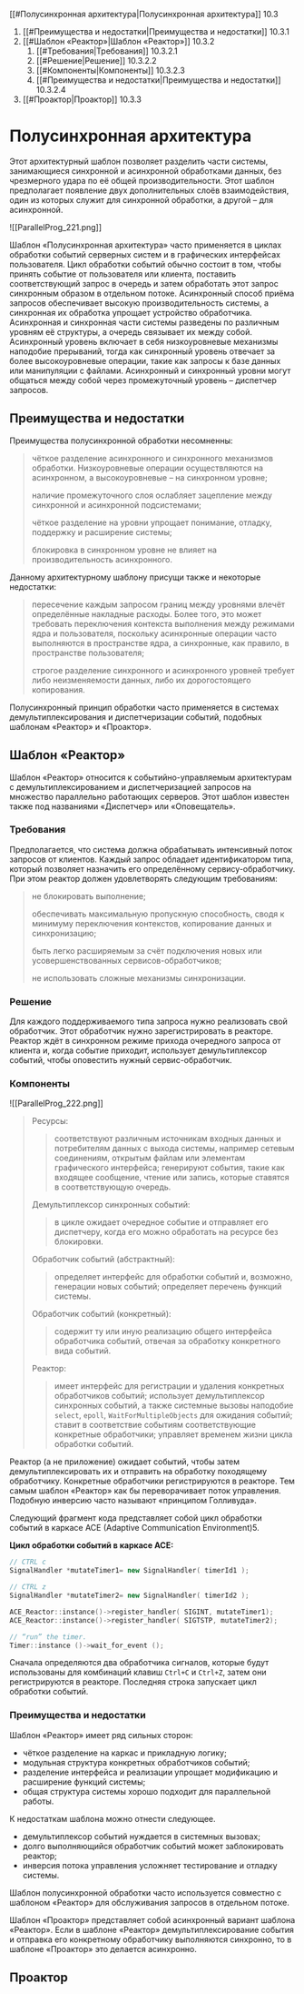 
[[#Полусинхронная архитектура|Полусинхронная архитектура]] 10.3
1. [[#Преимущества и недостатки|Преимущества и недостатки]] 10.3.1
2. [[#Шаблон «Реактор»|Шаблон «Реактор»]] 10.3.2
	1. [[#Требования|Требования]] 10.3.2.1
	2. [[#Решение|Решение]] 10.3.2.2
	3. [[#Компоненты|Компоненты]] 10.3.2.3
	4. [[#Преимущества и недостатки|Преимущества и недостатки]] 10.3.2.4
3. [[#Проактор|Проактор]] 10.3.3

# Полусинхронная архитектура

Этот архитектурный шаблон позволяет разделить части системы, занимающиеся синхронной и асинхронной обработками данных, без чрезмерного удара по её общей производительности. Этот шаблон предполагает появление двух дополнительных слоёв взаимодействия, один из которых служит для синхронной обработки, а другой – для асинхронной.

![[ParallelProg_221.png]]

Шаблон «Полусинхронная архитектура» часто применяется в циклах обработки событий серверных систем и в графических интерфейсах пользователя. Цикл обработки событий обычно состоит в том, чтобы принять событие от пользователя или клиента, поставить соответствующий запрос в очередь и затем обработать этот запрос синхронным образом в отдельном потоке. Асинхронный способ приёма запросов обеспечивает высокую производительность системы, а синхронная их обработка упрощает устройство обработчика. Асинхронная и синхронная части системы разведены по различным уровням её структуры, а очередь связывает их между собой. Асинхронный уровень включает в себя низкоуровневые механизмы наподобие прерываний, тогда как синхронный уровень отвечает за более высокоуровневые операции, такие как запросы к базе данных или манипуляции с файлами. Асинхронный и синхронный уровни могут общаться между собой через промежуточный уровень – диспетчер запросов.

## Преимущества и недостатки

Преимущества полусинхронной обработки несомненны:
>
> чёткое разделение асинхронного и синхронного механизмов обработки. Низкоуровневые операции осуществляются на асинхронном, а высокоуровневые – на синхронном уровне;
> 
> наличие промежуточного слоя ослабляет зацепление между синхронной и асинхронной подсистемами;
> 
> чёткое разделение на уровни упрощает понимание, отладку, поддержку и расширение системы;
> 
> блокировка в синхронном уровне не влияет на производительность асинхронного.
> 

Данному архитектурному шаблону присущи также и некоторые недостатки:
>
> пересечение каждым запросом границ между уровнями влечёт определённые накладные расходы. Более того, это может требовать переключения контекста выполнения между режимами ядра и пользователя, поскольку асинхронные операции часто выполняются в пространстве ядра, а синхронные, как правило, в пространстве пользователя;
> 
> строгое разделение синхронного и асинхронного уровней требует либо неизменяемости данных, либо их дорогостоящего копирования.
> 

Полусинхронный принцип обработки часто применяется в системах демультиплексирования и диспетчеризации событий, подобных шаблонам «Реактор» и «Проактор».

## Шаблон «Реактор»

Шаблон «Реактор» относится к событийно-управляемым архитектурам с демультиплексированием и диспетчеризацией запросов на множество параллельно работающих серверов. Этот шаблон известен также под названиями «Диспетчер» или «Оповещатель».

### Требования

Предполагается, что система должна обрабатывать интенсивный поток запросов от клиентов. Каждый запрос обладает идентификатором типа, который позволяет назначить его определённому сервису-обработчику. При этом реактор должен удовлетворять следующим требованиям:

> не блокировать выполнение;
> 
> обеспечивать максимальную пропускную способность, сводя к минимуму переключения контекстов, копирование данных и синхронизацию;
> 
> быть легко расширяемым за счёт подключения новых или усовершенствованных сервисов-обработчиков;
> 
> не использовать сложные механизмы синхронизации.

### Решение

Для каждого поддерживаемого типа запроса нужно реализовать свой обработчик. Этот обработчик нужно зарегистрировать в реакторе. Реактор ждёт в синхронном режиме прихода очередного запроса от клиента и, когда событие приходит, использует демультиплексор событий, чтобы оповестить нужный сервис-обработчик.

### Компоненты

![[ParallelProg_222.png]]

> Ресурсы:
> 	> соответствуют различным источникам входных данных и потребителям данных с выхода системы, например сетевым соединениям, открытым файлам или элементам графического интерфейса;
> 	> генерируют события, такие как входящее сообщение, чтение или запись, которые ставятся в соответствующую очередь.
>
> Демультиплексор синхронных событий:
> 	> в цикле ожидает очередное событие и отправляет его диспетчеру, когда его можно обработать на ресурсе без блокировки.
>
> Обработчик событий (абстрактный):
> 	> определяет интерфейс для обработки событий и, возможно, генерации новых событий;
> 	> определяет перечень функций системы.
>
> Обработчик событий (конкретный):
> 	> содержит ту или иную реализацию общего интерфейса обработчика событий, отвечая за обработку конкретного вида событий.
>
> Реактор:
> 	> имеет интерфейс для регистрации и удаления конкретных обработчиков событий;
> 	> использует демультиплексор синхронных событий, а также системные вызовы наподобие `select`, `epoll`, `WaitForMultipleObjects` для ожидания событий;
> 	> ставит в соответствие событиям соответствующие конкретные обработчики;
> 	> управляет временем жизни цикла обработки событий.

Реактор (а не приложение) ожидает событий, чтобы затем демультиплексировать их и отправить на обработку походящему обработчику. Конкретные обработчики регистрируются в реакторе. Тем самым шаблон «Реактор» как бы переворачивает поток управления. Подобную инверсию часто называют «принципом Голливуда».

Следующий фрагмент кода представляет собой цикл обработки событий в каркасе ACE (Adaptive Communication Environment)5.

**Цикл обработки событий в каркасе ACE:**
```c++
// CTRL c
SignalHandler *mutateTimer1= new SignalHandler( timerId1 );

// CTRL z
SignalHandler *mutateTimer2= new SignalHandler( timerId2 );

ACE_Reactor::instance()->register_handler( SIGINT, mutateTimer1);
ACE_Reactor::instance()->register_handler( SIGTSTP, mutateTimer2);

// “run” the timer.
Timer::instance ()->wait_for_event ();
```

Сначала определяются два обработчика сигналов, которые будут использованы для комбинаций клавиш `Ctrl+C` и `Ctrl+Z`, затем они регистрируются в реакторе. Последняя строка запускает цикл обработки событий.

### Преимущества и недостатки

Шаблон «Реактор» имеет ряд сильных сторон:
* чёткое разделение на каркас и прикладную логику;
* модульная структура конкретных обработчиков событий;
* разделение интерфейса и реализации упрощает модификацию и расширение функций системы;
* общая структура системы хорошо подходит для параллельной работы.

К недостаткам шаблона можно отнести следующее.
* демультиплексор событий нуждается в системных вызовах;
* долго выполняющийся обработчик событий может заблокировать реактор;
* инверсия потока управления усложняет тестирование и отладку системы.

Шаблон полусинхронной обработки часто используется совместно с шаблоном «Реактор» для обслуживания запросов в отдельном потоке.

Шаблон «Проактор» представляет собой асинхронный вариант шаблона «Реактор». Если в шаблоне «Реактор» демультиплексирование события и отправка его конкретному обработчику выполняются синхронно, то в шаблоне «Проактор» это делается асинхронно.

## Проактор

















